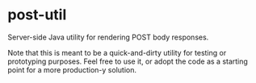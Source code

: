 # post-util
Server-side Java utility for rendering POST body responses.

Note that this is meant to be a quick-and-dirty utility for testing or prototyping purposes.  Feel free to use it, or adopt
the code as a starting point for a more production-y solution.
